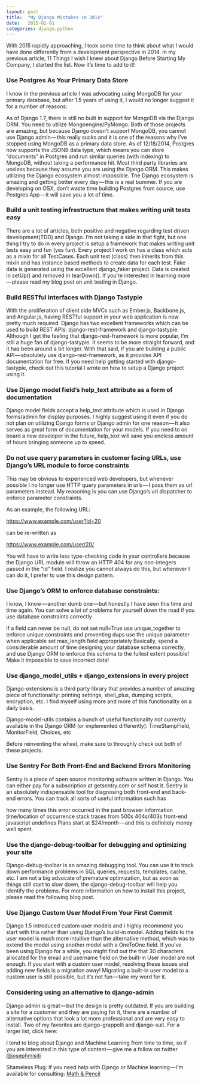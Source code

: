 ```yaml
---
layout: post
title:  "My Django Mistakes in 2014"
date:   2015-02-01
categories: django,python
---
```


With 2015 rapidly approaching, I took some time to think about what I would have done differently from a development perspective in 2014. In my previous article, 11 Things I wish I knew about Django Before Starting My Company, I started the list. Now it’s time to add to it!

### Use Postgres As Your Primary Data Store

I know in the previous article I was advocating using MongoDB for your primary database, but after 1.5 years of using it, I would no longer suggest it for a number of reasons:

As of Django 1.7, there is still no built in support for MongoDB via the Django ORM. You need to utilize Mongoengine/PyMongo. Both of those projects are amazing, but because Django doesn’t support MongoDB, you cannot use Django admin — this really sucks and it is one of the reasons why I’ve stopped using MongoDB as a primary data store.
As of 12/18/2014, Postgres now supports the JSONB data type, which means you can store “documents” in Postgres and run similar queries (with indexing) to MongoDB, without taking a performance hit.
Most third party libraries are useless because they assume you are using the Django ORM. This makes utilizing the Django ecosystem almost impossible. The Django ecosystem is amazing and getting better every day — this is a real bummer.
If you are developing on OSX, don’t waste time building Postgres from source, use Postgres App — it will save you a lot of time.

### Build a unit testing infrastructure that makes writing unit tests easy

There are a lot of articles, both positive and negative regarding test driven development(TDD) and Django. I’m not taking a side in that fight, but one thing I try to do in every project is setup a framework that makes writing unit tests easy and fun (yes fun). Every project I work on has a class which acts as a mixin for all TestCases. Each unit test (class) then inherits from this mixin and has instance based methods to create data for each test. Fake data is generated using the excellent django_faker project. Data is created in setUp() and removed in tearDown(). If you’re interested in learning more — please read my blog post on unit testing in Django.

### Build RESTful interfaces with Django Tastypie

With the proliferation of client side MVCs such as Ember.js, Backbone.js, and Angular.js, having RESTful support in your web application is now pretty much required. Django has two excellent frameworks which can be used to build REST APIs: django-rest-framework and django-tastypie. Although I get the feeling that django-rest-framework is more popular, I’m still a huge fan of django-tastypie. It seems to be more straight forward, and it has been around a bit longer. With that said, if you are building a public API — absolutely use django-rest-framework, as it provides API documentation for free. If you need help getting started with django-tastypie, check out this tutorial I wrote on how to setup a Django project using it.

### Use Django model field’s help_text attribute as a form of documentation

Django model fields accept a help_text attribute which is used in Django forms/admin for display purposes. I highly suggest using it even if you do not plan on utilizing Django forms or Django admin for one reason — It also serves as great form of documentation for your models. If you need to on board a new developer in the future, help_text will save you endless amount of hours bringing someone up to speed.

###  Do not use query parameters in customer facing URLs, use Django’s URL module to force constraints

This may be obvious to experienced web developers, but whenever possible I no longer use HTTP query parameters in urls — I pass them as url parameters instead. My reasoning is you can use Django’s url dispatcher to enforce parameter constraints.

As an example, the following URL:

https://www.example.com/user?id=20

can be re-written as

https://www.example.com/user/20/

You will have to write less type-checking code in your controllers because the Django URL module will throw an HTTP 404 for any non-integers passed in the “id” field. I realize you cannot always do this, but whenever I can do it, I prefer to use this design pattern.

### Use Django’s ORM to enforce database constraints:

I know, I know — another dumb one — but honestly I have seen this time and time again. You can solve a lot of problems for yourself down the road if you use database constraints correctly

if a field can never be null, do not set null=True
use unique_together to enforce unique constraints and preventing dups
use the unique parameter when applicable
set max_length field appropriately
Basically, spend a considerable amount of time designing your database schema correctly, and use Django ORM to enforce this schema to the fullest extent possible! Make it impossible to save incorrect data!

### Use django_model_utils + django_extensions in every project

Django-extensions is a third party library that provides a number of amazing piece of functionality: printing settings, shell_plus, dumping scripts, encryption, etc. I find myself using more and more of this functionality on a daily basis.

Django-model-utils contains a bunch of useful functionality not currently available in the Django ORM (or implemented differently): TimeStampField, MonitorField, Choices, etc

Before reinventing the wheel, make sure to throughly check out both of these projects.

### Use Sentry For Both Front-End and Backend Errors Monitoring

Sentry is a piece of open source monitoring software written in Django. You can either pay for a subscription at getsentry.com or self host it. Sentry is an absolutely indispensable tool for diagnosing both front-end and back-end errors. You can track all sorts of useful information such has

how many times this error occurred in the past
browser information
time/location of occurrence
stack traces from 500s
404s/403s
front-end javascript undefines
Plans start at $24/month — and this is definitely money well spent.

### Use the django-debug-toolbar for debugging and optimizing your site

Django-debug-toolbar is an amazing debugging tool. You can use it to track down performance problems in SQL queries, requests, templates, cache, etc. I am not a big advocate of premature optimization, but as soon as things still start to slow down, the django-debug-toolbar will help you identify the problems. For more information on how to install this project, please read the following blog post.

### Use Django Custom User Model From Your First Commit

Django 1.5 introduced custom user models and I highly recommend you start with this rather than using Django’s build-in model. Adding fields to the user model is much more intuitive than the alternative method, which was to extend the model using another model with a OneToOne field. If you’ve been using Django for a while, you might find out the that 30 characters allocated for the email and username field on the built-in User model are not enough. If you start with a custom user model, resolving these issues and adding new fields is a migration away! Migrating a built-in user model to a custom user is still possible, but it’s not fun — take my word for it.

### Considering using an alternative to django-admin

Django admin is great — but the design is pretty outdated. If you are building a site for a customer and they are paying for it, there are a number of alternative options that look a lot more professional and are very easy to install. Two of my favorites are django-grappelli and django-suit. For a larger list, click here:

I tend to blog about Django and Machine Learning from time to time, so if you are interested in this type of content — give me a follow on twitter [@josephmisiti](https://www.twitter.com/josephmisiti)

Shameless Plug: If you need help with Django or Machine learning — I’m available for consulting: [Math & Pencil](http://www.mathandpencil.com)